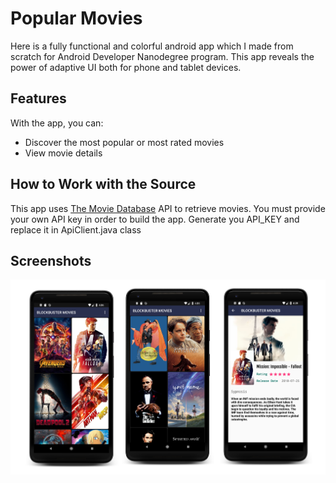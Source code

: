 # Popular Movies

Here is a fully functional and colorful android app which I made from scratch for Android Developer Nanodegree program.
This app reveals the power of adaptive UI both for phone and tablet devices.

## Features

With the app, you can:
* Discover the most popular or most rated movies
* View movie details


## How to Work with the Source

This app uses [The Movie Database](https://www.themoviedb.org/documentation/api) API to retrieve movies.
You must provide your own API key in order to build the app. Generate you API_KEY and replace it in ApiClient.java class

## Screenshots

![](screenshots/pop1.png)





